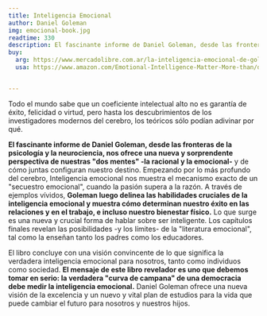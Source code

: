 ```yaml
---
title: Inteligencia Emocional
author: Daniel Goleman
img: emocional-book.jpg
readtime: 330
description: El fascinante informe de Daniel Goleman, desde las fronteras de la psicología y la neurociencia.
buy:
  arg: https://www.mercadolibre.com.ar/la-inteligencia-emocional-de-goleman-daniel-editorial-vergara-2000/p/MLA21996569#polycard_client=search-nordic&searchVariation=MLA21996569&position=6&search_layout=stack&type=product&tracking_id=39100a2e-3e10-4536-b034-44b65d38b792&wid=MLA1365577846&sid=search
  usa: https://www.amazon.com/Emotional-Intelligence-Matter-More-than/dp/055309503X


---
```


Todo el mundo sabe que un coeficiente intelectual alto no es garantía de éxito, felicidad o virtud, pero hasta los descubrimientos de los investigadores modernos del cerebro, los teóricos sólo podían adivinar por qué.

 **El fascinante informe de Daniel Goleman, desde las fronteras de la psicología y la neurociencia, nos ofrece una nueva y sorprendente perspectiva de nuestras "dos mentes" -la racional y la emocional-** y de cómo juntas configuran nuestro destino. Empezando por lo más profundo del cerebro, Inteligencia emocional nos muestra el mecanismo exacto de un "secuestro emocional", cuando la pasión supera a la razón. A través de ejemplos vívidos, **Goleman luego delinea las habilidades cruciales de la inteligencia emocional y muestra cómo determinan nuestro éxito en las relaciones y en el trabajo, e incluso nuestro bienestar físico.** Lo que surge es una nueva y crucial forma de hablar sobre ser inteligente. Los capítulos finales revelan las posibilidades -y los límites- de la "literatura emocional", tal como la enseñan tanto los padres como los educadores. 
 
 El libro concluye con una visión convincente de lo que significa la verdadera inteligencia emocional para nosotros, tanto como individuos como sociedad. **El mensaje de este libro revelador es uno que debemos tomar en serio: la verdadera "curva de campana" de una democracia debe medir la inteligencia emocional.** Daniel Goleman ofrece una nueva visión de la excelencia y un nuevo y vital plan de estudios para la vida que puede cambiar el futuro para nosotros y nuestros hijos.